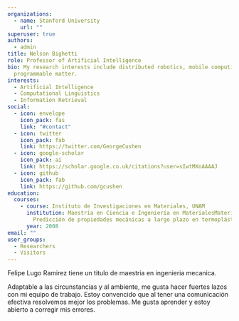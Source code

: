 ```yaml
---
organizations:
  - name: Stanford University
    url: ""
superuser: true
authors:
  - admin
title: Nelson Bighetti
role: Professor of Artificial Intelligence
bio: My research interests include distributed robotics, mobile computing and
  programmable matter.
interests:
  - Artificial Intelligence
  - Computational Linguistics
  - Information Retrieval
social:
  - icon: envelope
    icon_pack: fas
    link: "#contact"
  - icon: twitter
    icon_pack: fab
    link: https://twitter.com/GeorgeCushen
  - icon: google-scholar
    icon_pack: ai
    link: https://scholar.google.co.uk/citations?user=sIwtMXoAAAAJ
  - icon: github
    icon_pack: fab
    link: https://github.com/gcushen
education:
  courses:
    - course: Instituto de Investigaciones en Materiales, UNAM
      institution: Maestría en Ciencia e Ingeniería en MaterialesMateriales complejos,
        Predicción de propiedades mecánicas a largo plazo en termoplásticos
      year: 2008
email: ""
user_groups:
  - Researchers
  - Visitors
---
```

Felipe Lugo Ramirez tiene un titulo de maestria en ingenieria mecanica.

<!--StartFragment-->

Adaptable a las circunstancias y al ambiente, me gusta hacer fuertes lazos con mi equipo de trabajo. Estoy convencido que al tener una comunicación efectiva resolvemos mejor los problemas. Me gusta aprender y estoy abierto a corregir mis errores.

<!--EndFragment-->
